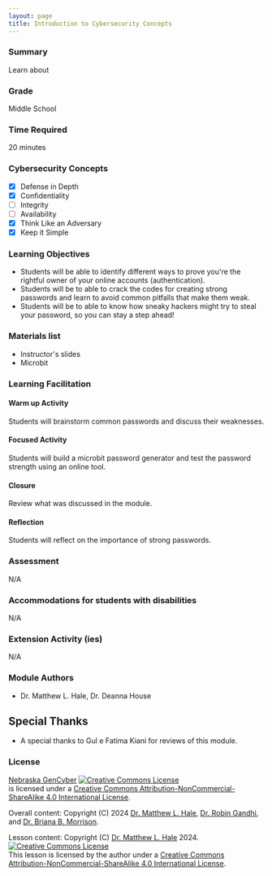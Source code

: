 ```yaml
---
layout: page
title: Introduction to Cybersecurity Concepts
---
```

### Summary
Learn about 

### Grade
Middle School

### Time Required
20 minutes

### Cybersecurity Concepts
- [x] Defense in Depth
- [x] Confidentiality 
- [ ] Integrity
- [ ] Availability
- [x] Think Like an Adversary
- [x] Keep it Simple

### Learning Objectives
* Students will be able to identify different ways to prove you're the rightful owner of your online accounts (authentication).
* Students will be to able to crack the codes for creating strong passwords and learn to avoid common pitfalls that make them weak.
* Students will be to able to know how sneaky hackers might try to steal your password, so you can stay a step ahead!

### Materials list

* Instructor's slides
* Microbit


### Learning Facilitation

#### Warm up Activity

Students will brainstorm common passwords and discuss their weaknesses.

#### Focused Activity
Students will build a microbit password generator and test the password strength using an online tool.


#### Closure

Review what was discussed in the module.

#### Reflection

Students will reflect on the importance of strong passwords.

### Assessment

N/A

### Accommodations for students with disabilities

N/A

### Extension Activity (ies)

N/A

### Module Authors

- Dr. Matthew L. Hale, Dr. Deanna House

## Special Thanks

- A special thanks to Gul e Fatima Kiani for reviews of this module.

### License
[Nebraska GenCyber](https://www.nebraskagencyber.com) <a rel="license" href="http://creativecommons.org/licenses/by-nc-sa/4.0/"><img alt="Creative Commons License" style="border-width:0" src="https://i.creativecommons.org/l/by-nc-sa/4.0/88x31.png" /></a><br /> is licensed under a <a rel="license" href="http://creativecommons.org/licenses/by-nc-sa/4.0/">Creative Commons Attribution-NonCommercial-ShareAlike 4.0 International License</a>.

Overall content: Copyright (C) 2024  [Dr. Matthew L. Hale](http://faculty.ist.unomaha.edu/mhale/), [Dr. Robin Gandhi](http://faculty.ist.unomaha.edu/rgandhi/), and [Dr. Briana B. Morrison](http://www.brianamorrison.net).

Lesson content: Copyright (C) [Dr. Matthew L. Hale](http://faculty.ist.unomaha.edu/mhale/) 2024.  
<a rel="license" href="http://creativecommons.org/licenses/by-nc-sa/4.0/"><img alt="Creative Commons License" style="border-width:0" src="https://i.creativecommons.org/l/by-nc-sa/4.0/88x31.png" /></a><br /><span xmlns:dct="http://purl.org/dc/terms/" property="dct:title">This lesson</span> is licensed by the author under a <a rel="license" href="http://creativecommons.org/licenses/by-nc-sa/4.0/">Creative Commons Attribution-NonCommercial-ShareAlike 4.0 International License</a>.
